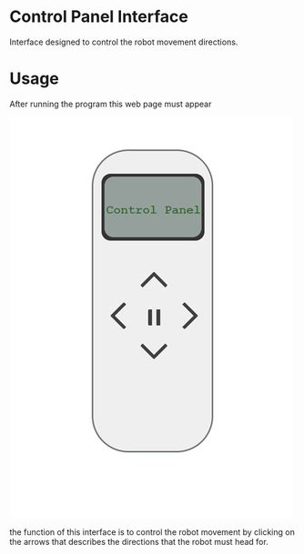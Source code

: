 # Control Panel Interface
Interface designed to control the robot movement directions.

# Usage
After running the program this web page must appear

![CP_interface](CP_interface.png)

the function of this interface is to control the robot movement by clicking on the arrows that describes the directions that the robot must head for.

